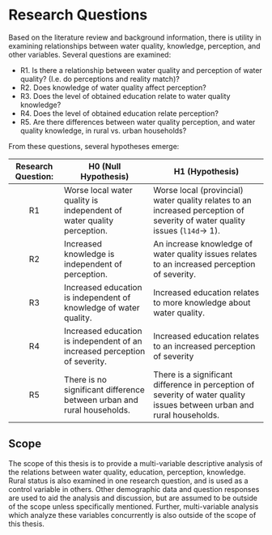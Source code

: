 # Research Questions 

Based on the literature review and background information, there is utility in examining relationships between water quality, knowledge, perception, and other variables. Several questions are examined:

- R1. Is there a relationship between water quality and perception of water quality? (I.e. do perceptions and reality match)?
- R2. Does knowledge of water quality affect perception?
- R3. Does the level of obtained education relate to water quality knowledge?
- R4. Does the level of obtained education relate perception?
- R5. Are there differences between water quality perception, and water quality knowledge, in rural vs. urban households?

From these questions, several hypotheses emerge:

| Research Question: | H0 (Null Hypothesis)                                                       | H1 (Hypothesis)                                                                                                            |
|:------------------:|----------------------------------------------------------------------------|----------------------------------------------------------------------------------------------------------------------------|
| R1                 | Worse local water quality is independent of water quality perception.      | Worse local (provincial) water quality relates to an increased perception of severity of water quality issues (`l14d`→ 1). |
| R2                 | Increased knowledge is independent of perception.                          | An increase knowledge of water quality issues relates to an increased perception of severity.                              |
| R3                 | Increased education is independent of knowledge of water quality.          | Increased education relates to more knowledge about water quality.                                                         |
| R4                 | Increased education is independent of an increased perception of severity. | Increased education relates to an increased perception of severity                                                         |
| R5                 | There is no significant difference between urban and rural households.     | There is a significant difference in perception of severity of water quality issues between urban and rural households.    |

## Scope
The scope of this thesis is to provide a multi-variable descriptive analysis of the relations between water quality, education, perception, knowledge. Rural status is also examined in one research question, and is used as a control variable in others. Other demographic data and question responses are used to aid the analysis and discussion, but are assumed to be outside of the scope unless specifically mentioned. Further, multi-variable analysis which analyze these variables concurrently is also outside of the scope of this thesis.